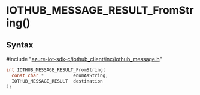 # IOTHUB_MESSAGE_RESULT_FromString()

## Syntax

\#include "[azure-iot-sdk-c/iothub_client/inc/iothub_message.h](../iot-c-ref-iothub-message-h.md)"  
```C
int IOTHUB_MESSAGE_RESULT_FromString(
  const char *           enumAsString,
  IOTHUB_MESSAGE_RESULT  destination
);
```

